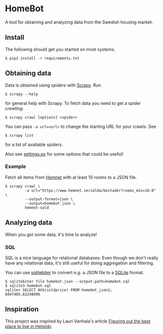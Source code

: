# HomeBot
A tool for obtaining and analyzing data from the Swedish housing market.

## Install
The following should get you started on most systems.
```
$ pip3 install -r requirements.txt
```

## Obtaining data
Data is obtained using *spiders* with [Scrapy]. Run
```
$ scrapy --help
```
for general help with Scrapy. To fetch data you need to get a spider *crawling*.
```
$ scrapy crawl [options] <spider>
```
You can pass `-a url=<url>` to change the starting URL for your crawls. See
```
$ scrapy list
```
for a list of available spiders.

Also see [settings.py] for some options that could be useful!

### Example
Fetch all items from [Hemnet] with at least 10 rooms to a JSON file.
```
$ scrapy crawl \
         -a url="https://www.hemnet.se/salda/bostader?rooms_min=10.0" \
         --output-format=json \
         --output=homebot.json \
         hemnet-sold
```

## Analyzing data
When you got some data, it's time to analyze!

### SQL
SQL is a nice language for relational databases. Even though we don't really
have any relational data, it's still useful for doing aggregation and filtering.

You can use [sqlitebiter] to convert e.g. a JSON file to a [SQLite] format. 
```
$ sqlitebiter file homebot.json --output-path=homebot.sql
$ sqlite3 homebot.sql
sqlite> SELECT AVG(soldprice) FROM homebot_json1;
6047405.62248996
```

## Inspiration
This project was inspired by Lauri Vanhala's article
[Figuring out the best place to live in Helsinki].


[Hemnet]: https://www.hemnet.se/
[Scrapy]: https://scrapy.org/
[settings.py]: homebot/settings.py
[sqlitebiter]: https://sqlitebiter.readthedocs.io/
[SQLite]: https://www.sqlite.org/
[Figuring out the best place to live in Helsinki]: http://www.wanhala.net/post/156484186523/figuring-out-the-best-place-to-live-in-helsinki
